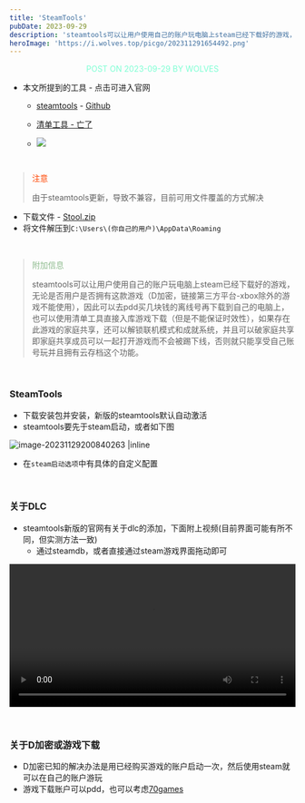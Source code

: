 ```yaml
---
title: 'SteamTools'
pubDate: 2023-09-29
description: 'steamtools可以让用户使用自己的账户玩电脑上steam已经下载好的游戏，无论是否用户是否拥有这款游戏'
heroImage: 'https://i.wolves.top/picgo/202311291654492.png'
---
```


<p style="color: aquamarine;text-align: center">POST ON 2023-09-29 BY WOLVES</p>

- 本文所提到的工具 - 点击可进入官网

    - [steamtools](https://www.steamtools.net/zn.html) - [Github](https://github.com/st2024/Steamtools)

    - [清单工具 - 亡了](https://github.com/pjy612/SteamManifestCache)
    - ![](https://i.wolves.top/picgo/202401142142555.png)

<br/>

> <p style="color: orangered">注意</p> 由于steamtools更新，导致不兼容，目前可用文件覆盖的方式解决

- 下载文件 - [Stool.zip](https://i.wolves.top/picgo/202401041805565.zip)
- 将文件解压到`C:\Users\(你自己的用户)\AppData\Roaming`

<br/>

> <p style="color: darkseagreen">附加信息</p> steamtools可以让用户使用自己的账户玩电脑上steam已经下载好的游戏，无论是否用户是否拥有这款游戏（D加密，链接第三方平台-xbox除外的游戏不能使用），因此可以去pdd买几块钱的离线号再下载到自己的电脑上，也可以使用清单工具直接入库游戏下载（但是不能保证时效性），如果存在此游戏的家庭共享，还可以解锁联机模式和成就系统，并且可以破家庭共享即家庭共享成员可以一起打开游戏而不会被踢下线，否则就只能享受自己账号玩并且拥有云存档这个功能。

<br/>

### SteamTools

- 下载安装包并安装，新版的steamtools默认自动激活
- steamtools要先于steam启动，或者如下图

![image-20231129200840263 |inline](https://i.wolves.top/picgo/202311292008314.png)

- 在`steam启动选项`中有具体的自定义配置

<br/>

[//]: # (### 清单工具)

[//]: # ()
[//]: # (#### 1.安装清单工具)

[//]: # ()
[//]: # (- 下载清单工具和清单工具运行库&#40;实际上是.NET&#41;)

[//]: # ()
[//]: # (![image-20231129194129369 |inline]&#40;https://i.wolves.top/picgo/202311291941428.png&#41;)

[//]: # ()
[//]: # (#### 2.运行，输入`appid`即可下载清单)

[//]: # ()
[//]: # (<br/>)

[//]: # ()
[//]: # (![image-20231129194241474 |inline]&#40;https://i.wolves.top/picgo/202311291942493.png&#41;)

[//]: # ()
[//]: # (> 如图`appid`就是`289070`)

[//]: # ()
[//]: # (<video width="100%" src="https://i.wolves.top/picgo/202311292004022.mov" controls>   你的浏览器不支持 <code>video</code> 标签。 </video>)

[//]: # ()
[//]: # (- 导入成功)

[//]: # (- 如果游戏更新了，steam客户端下载时显示清单失效等问题，就重复导入清单步骤即可，大多数情况下无需重启steam，直接点击更新就行)

[//]: # ()
[//]: # (<br/>)

### 关于DLC

- steamtools新版的官网有关于dlc的添加，下面附上视频(目前界面可能有所不同，但实测方法一致)
    - 通过steamdb，或者直接通过steam游戏界面拖动即可

<video width="100%" src="https://i.wolves.top/picgo/202401041814328.mp4" controls>   你的浏览器不支持 <code>video</code> 标签。 </video>

<br/>

### 关于D加密或游戏下载

- D加密已知的解决办法是用已经购买游戏的账户启动一次，然后使用steam就可以在自己的账户游玩
- 游戏下载账户可以pdd，也可以考虑[70games](https://70games.net/)

